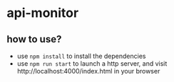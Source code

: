 # api-monitor

## how to use?
- use `npm install` to install the dependencies
- use `npm run start` to launch a http server, and visit http://localhost:4000/index.html in your browser
